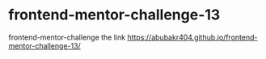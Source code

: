 # frontend-mentor-challenge-13
frontend-mentor-challenge the link https://abubakr404.github.io/frontend-mentor-challenge-13/
